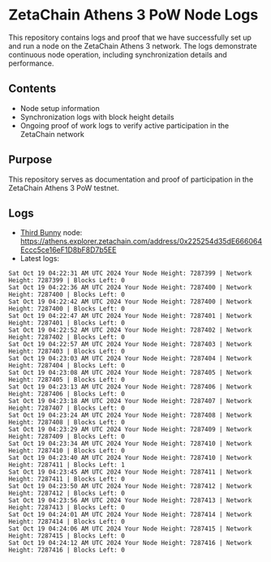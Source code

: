 # ZetaChain Athens 3 PoW Node Logs
This repository contains logs and proof that we have successfully set up and run a node on the ZetaChain Athens 3 network. The logs demonstrate continuous node operation, including synchronization details and performance.

## Contents
- Node setup information
- Synchronization logs with block height details
- Ongoing proof of work logs to verify active participation in the ZetaChain network

## Purpose
This repository serves as documentation and proof of participation in the ZetaChain Athens 3 PoW testnet.

## Logs

- [Third Bunny](https://thirdbunny.xyz/) node: https://athens.explorer.zetachain.com/address/0x225254d35dE666064Eccc5ce16eF1D8bF8D7b5EE
- Latest logs:
```
Sat Oct 19 04:22:31 AM UTC 2024 Your Node Height: 7287399 | Network Height: 7287399 | Blocks Left: 0
Sat Oct 19 04:22:36 AM UTC 2024 Your Node Height: 7287400 | Network Height: 7287400 | Blocks Left: 0
Sat Oct 19 04:22:42 AM UTC 2024 Your Node Height: 7287400 | Network Height: 7287400 | Blocks Left: 0
Sat Oct 19 04:22:47 AM UTC 2024 Your Node Height: 7287401 | Network Height: 7287401 | Blocks Left: 0
Sat Oct 19 04:22:52 AM UTC 2024 Your Node Height: 7287402 | Network Height: 7287402 | Blocks Left: 0
Sat Oct 19 04:22:57 AM UTC 2024 Your Node Height: 7287403 | Network Height: 7287403 | Blocks Left: 0
Sat Oct 19 04:23:03 AM UTC 2024 Your Node Height: 7287404 | Network Height: 7287404 | Blocks Left: 0
Sat Oct 19 04:23:08 AM UTC 2024 Your Node Height: 7287405 | Network Height: 7287405 | Blocks Left: 0
Sat Oct 19 04:23:13 AM UTC 2024 Your Node Height: 7287406 | Network Height: 7287406 | Blocks Left: 0
Sat Oct 19 04:23:18 AM UTC 2024 Your Node Height: 7287407 | Network Height: 7287407 | Blocks Left: 0
Sat Oct 19 04:23:24 AM UTC 2024 Your Node Height: 7287408 | Network Height: 7287408 | Blocks Left: 0
Sat Oct 19 04:23:29 AM UTC 2024 Your Node Height: 7287409 | Network Height: 7287409 | Blocks Left: 0
Sat Oct 19 04:23:34 AM UTC 2024 Your Node Height: 7287410 | Network Height: 7287410 | Blocks Left: 0
Sat Oct 19 04:23:40 AM UTC 2024 Your Node Height: 7287410 | Network Height: 7287411 | Blocks Left: 1
Sat Oct 19 04:23:45 AM UTC 2024 Your Node Height: 7287411 | Network Height: 7287411 | Blocks Left: 0
Sat Oct 19 04:23:50 AM UTC 2024 Your Node Height: 7287412 | Network Height: 7287412 | Blocks Left: 0
Sat Oct 19 04:23:56 AM UTC 2024 Your Node Height: 7287413 | Network Height: 7287413 | Blocks Left: 0
Sat Oct 19 04:24:01 AM UTC 2024 Your Node Height: 7287414 | Network Height: 7287414 | Blocks Left: 0
Sat Oct 19 04:24:06 AM UTC 2024 Your Node Height: 7287415 | Network Height: 7287415 | Blocks Left: 0
Sat Oct 19 04:24:12 AM UTC 2024 Your Node Height: 7287416 | Network Height: 7287416 | Blocks Left: 0
```
